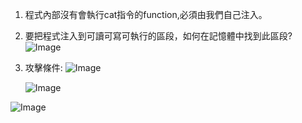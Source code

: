 1. 程式內部沒有會執行cat指令的function,必須由我們自己注入。
2. 要把程式注入到可讀可寫可執行的區段，如何在記憶體中找到此區段?
![Image](https://i.imgur.com/DGZv1tT.png)

3. 攻擊條件:
    ![Image](https://i.imgur.com/5T7BHAQ.png)

    ![Image](https://i.imgur.com/vKtKeIg.png)


![Image](https://i.imgur.com/B2PY5j2.png)

